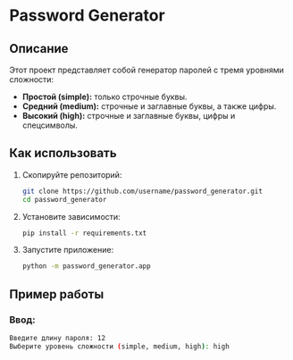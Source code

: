 # Password Generator

## Описание
Этот проект представляет собой генератор паролей с тремя уровнями сложности: 
- **Простой (simple):** только строчные буквы.
- **Средний (medium):** строчные и заглавные буквы, а также цифры.
- **Высокий (high):** строчные и заглавные буквы, цифры и спецсимволы.

## Как использовать
1. Скопируйте репозиторий:
    ```bash
    git clone https://github.com/username/password_generator.git
    cd password_generator
    ```
2. Установите зависимости:
    ```bash
    pip install -r requirements.txt
    ```
3. Запустите приложение:
    ```bash
    python -m password_generator.app
    ```

## Пример работы
### Ввод:
```bash
Введите длину пароля: 12
Выберите уровень сложности (simple, medium, high): high
